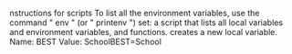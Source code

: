 nstructions for scripts
To list all the environment variables, use the command " env " (or " printenv ")
set: a script that lists all local variables and environment variables, and functions.
creates a new local variable.
Name: BEST
Value: SchoolBEST=School
